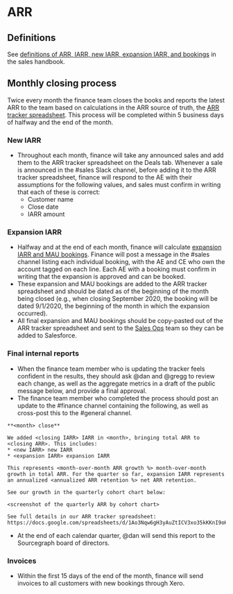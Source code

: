 # ARR

## Definitions

See [definitions of ARR, IARR, new IARR, expansion IARR, and bookings](../../sales/index.md#definitions) in the sales handbook.

## Monthly closing process

Twice every month the finance team closes the books and reports the latest ARR to the team based on calculations in the ARR source of truth, the [ARR tracker spreadsheet](https://docs.google.com/spreadsheets/d/1Ao3Nqw6gH3yAuZtICV3xo35kKKnI9oKXnvPuTQ0Fh9c/edit). This process will be completed within 5 business days of halfway and the end of the month.

### New IARR

- Throughout each month, finance will take any announced sales and add them to the ARR tracker spreadsheet on the Deals tab. Whenever a sale is announced in the #sales Slack channel, before adding it to the ARR tracker spreadsheet, finance will respond to the AE with their assumptions for the following values, and sales must confirm in writing that each of these is correct:
  - Customer name
  - Close date
  - IARR amount

### Expansion IARR

- Halfway and at the end of each month, finance will calculate [expansion IARR and MAU bookings](https://docs.google.com/spreadsheets/d/1tRcz3bNOho1TyWvrYSv37RIYcQs7I0i05-5eKwLq8TI/edit#gid=0). Finance will post a message in the #sales channel listing each individual booking, with the AE and CE who own the account tagged on each line. Each AE with a booking must confirm in writing that the expansion is approved and can be booked.
- These expansion and MAU bookings are added to the ARR tracker spreadsheet and should be dated as of the beginning of the month being closed (e.g., when closing September 2020, the booking will be dated 9/1/2020, the beginning of the month in which the expansion occurred).
- All final expansion and MAU bookings should be copy-pasted out of the ARR tracker spreadsheet and sent to the [Sales Ops](../sales-ops/index.md) team so they can be added to Salesforce.

### Final internal reports

- When the finance team member who is updating the tracker feels confident in the results, they should ask @dan and @gregg to review each change, as well as the aggregate metrics in a draft of the public message below, and provide a final approval.
- The finance team member who completed the process should post an update to the #finance channel containing the following, as well as cross-post this to the #general channel.

```
**<month> close**

We added <closing IARR> IARR in <month>, bringing total ARR to <closing ARR>. This includes:
* <new IARR> new IARR
* <expansion IARR> expansion IARR

This represents <month-over-month ARR growth %> month-over-month growth in total ARR. For the quarter so far, expansion IARR represents an annualized <annualized ARR retention %> net ARR retention.

See our growth in the quarterly cohort chart below:

<screenshot of the quarterly ARR by cohort chart>

See full details in our ARR tracker spreadsheet: https://docs.google.com/spreadsheets/d/1Ao3Nqw6gH3yAuZtICV3xo35kKKnI9oKXnvPuTQ0Fh9c.
```

- At the end of each calendar quarter, @dan will send this report to the Sourcegraph board of directors.

### Invoices

- Within the first 15 days of the end of the month, finance will send invoices to all customers with new bookings through Xero.
